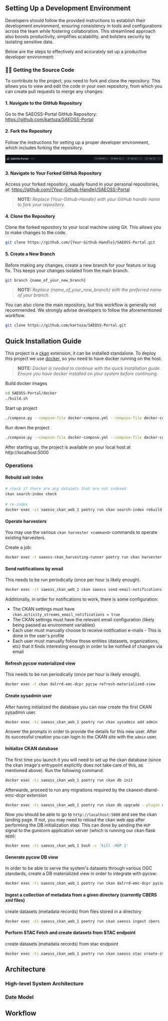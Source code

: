 ## Setting Up a Development Environment

Developers should follow the provided instructions to establish their development environment, ensuring consistency in tools and configurations across the team while fostering collaboration. This streamlined approach also boosts productivity, simplifies scalability, and bolsters security by isolating sensitive data.

Below are the steps to effectively and accurately set up a productive developer environment:

### 👩‍💻 Getting the Source Code

To contribute to the project, you need to fork and clone the repository. This allows you to view and edit the code in your own repository, from which you can create pull requests to merge any changes.

#### 1. Navigate to the GitHub Repository

Go to the SAEOSS-Portal GitHub Repository: https://github.com/kartoza/SAEOSS-Portal

#### 2. Fork the Repository

Follow the instructions for setting up a proper developer environment, which includes forking the repository.

![fork](../img/ghFork.png)

#### 3. Navigate to Your Forked GitHub Repository

Access your forked repository, usually found in your personal repositories, at: https://github.com/{Your-Github-Handle}/SAEOSS-Portal
> **NOTE:** *Replace {Your-Github-Handle} with your GitHub handle name to fork your repository.*

#### 4. Clone the Repository

Clone the forked repository to your local machine using Git. This allows you to make changes to the code.

```bash
git clone https://github.com/{Your-Github-Handle}/SAEOSS-Portal.git
```

#### 5. Create a New Branch

Before making any changes, create a new branch for your feature or bug fix. This keeps your changes isolated from the main branch.

```bash
git branch {name_of_your_new_branch}
```
> **NOTE:** *Replace {name_of_your_new_branch} with the preferred name of your branch.*

You can also clone the main repository, but this workflow is generally not recommended. We strongly advise developers to follow the aforementioned workflow.

```bash
git clone https://github.com/kartoza/SAEOSS-Portal.git
```

## Quick Installation Guide
This project is a [ckan](https://ckan.org/) extension, it can be installed standalone. To deploy this project we use  [docker,](http://docker.com/) so you need to have docker running on the host.

> **NOTE:** *Docker is needed to continue with the quick installation guide. Ensure you have docker installed on your system before continuing.*

Build docker images

```bash
cd SAEOSS-Portal/docker
./build.sh
```

Start up project

```bash
./compose.py --compose-file docker-compose.yml --compose-file docker-compose.dev.yml up
```


Run down the project

```bash
./compose.py --compose-file docker-compose.yml --compose-file docker-compose.dev.yml down
```

After starting up, the project is available on your local host at http://localhost:5000 


### Operations

#### Rebuild solr index

```bash
# check if there are any datasets that are not indexed
ckan search-index check

# re-index
docker exec -it saeoss_ckan_web_1 poetry run ckan search-index rebuild
```


#### Operate harvesters

You may use the various `ckan harvester <command>` commands to operate existing harvesters.

Create a job:

```bash
docker exec -t saeoss-ckan_harvesting-runner poetry run ckan harvester job <source-id>
```

#### Send notifications by email

This needs to be run periodically (once per hour is likely enough).

```bash
docker exec -it saeoss_ckan_web_1 ckan saeoss send-email-notifications
```

Additionally, in order for notifications to work, there is some configuration:

- The CKAN settings must have `ckan.activity_streams_email_notifications = true`
- The CKAN settings must have the relevant email configuration (likely being passed
  as environment variables)
- Each user must manually choose to receive notification e-mails - This is done in
  the user's profile
- Each user must manually follow those entities (datasets, organizations, etc) that
  it finds interesting enough in order to be notified of changes via email

#### Refresh pycsw materialized view

This needs to be run periodically (once per hour is likely enough).

```bash
docker exec -t ckan dalrrd-emc-dcpr pycsw refresh-materialized-view
```

#### Create sysadmin user

After having initialized the database you can now create the first CKAN
sysadmin user.

```bash
docker exec -ti saeoss_ckan_web_1 poetry run ckan sysadmin add admin
```

Answer the prompts in order to provide the details for this new user.
After its successful creation you can login to the CKAN site with the `admin`
user.


#### Initialize CKAN database

The first time you launch it you will need to set up the ckan database (since
the ckan image's entrypoint explicitly does not take care of this, as
mentioned above). Run the following command:

```bash
docker exec -ti saeoss_ckan_web_1 poetry run ckan db init
```

Afterwards, proceed to run any migrations required by the ckanext-dlarrd-emc-dcpr extension

```bash
docker exec -ti saeoss_ckan_web_1 poetry run ckan db upgrade --plugin dalrrd_emc_dcpr
```

Now you should be able to go to `http://localhost:5000` and see the ckan
landing page. If not, you may need to reload the ckan web app after
performing the DB initialization step. This can done by sending the `HUP`
signal to the gunicorn application server (which is running our ckan
flask app):

```bash
docker exec -ti saeoss_ckan_web_1 bash -c 'kill -HUP 1'
```


#### Generate pycsw DB view

In order to be able to serve the system's datasets through various OGC standards, create a DB materialized view
in order to integrate with pycsw:

```bash
docker exec -ti saeoss_ckan_web_1 poetry run ckan dalrrd-emc-dcpr pycsw create-materialized-view
```


#### Ingest a collection of metadata from a given directory (currently CBERS xml files)

create datasets (metadata records) from files stored in a directory

```bash
docker exec -ti saeoss_ckan_web_1 poetry run ckan saeoss ingest cbers --source-path <path> --user <username>
```


#### Perform STAC Fetch and create datasets from STAC endpoint  

create datasets (metadata records) from stac endpoint

```bash
docker exec -ti saeoss_ckan_web_1 poetry run ckan saeoss stac create-stac-dataset --url <url> --user <username> --max <max_number_of_records>
```

## Architecture

### High-level System Architecture

### Date Model


## Workflow